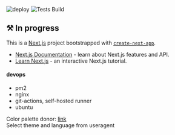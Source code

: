 ![deploy](https://github.com/0ashen/Aboutme/workflows/deploy/badge.svg)
![Tests Build](https://github.com/0ashen/About/workflows/Tests%20Build/badge.svg)

## ⚒ In progress

This is a [Next.js](https://nextjs.org/) project bootstrapped
with [`create-next-app`](https://github.com/vercel/next.js/tree/canary/packages/create-next-app).

- [Next.js Documentation](https://nextjs.org/docs) - learn about Next.js features and API.
- [Learn Next.js](https://nextjs.org/learn) - an interactive Next.js tutorial.

[comment]: <> (```// language=SCSS prefix=*{ suffix=}``` in styled components uses for correct webstorm format code <br/>)

#### devops

- pm2
- nginx
- git-actions, self-hosted runner
- ubuntu

Color palette donor: [link](https://www.instagram.com/p/CHjPc72gpld/) <br/>
Select theme and language from useragent 

